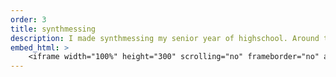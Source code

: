 ```yaml
---
order: 3
title: synthmessing
description: I made synthmessing my senior year of highschool. Around this time is when I started fully applying myself to advancing my production skills. I started this project wanting to make something that would really move me if I heard it out of the blue, something that would stop a conversation when the beat dropped. I have the strongest connection with the song compared to my others. I still make different versions of it. I strive to truly do the song justice. 
embed_html: >
    <iframe width="100%" height="300" scrolling="no" frameborder="no" allow="autoplay" src="https://w.soundcloud.com/player/?url=https%3A//api.soundcloud.com/tracks/1962056683&color=%233b35be&auto_play=false&hide_related=false&show_comments=true&show_user=true&show_reposts=false&show_teaser=true&visual=true"></iframe><div style="font-size: 10px; color: #cccccc;line-break: anywhere;word-break: normal;overflow: hidden;white-space: nowrap;text-overflow: ellipsis; font-family: Interstate,Lucida Grande,Lucida Sans Unicode,Lucida Sans,Garuda,Verdana,Tahoma,sans-serif;font-weight: 100;"><a href="https://soundcloud.com/elijahmyers00" title="Elijahmyers00" target="_blank" style="color: #cccccc; text-decoration: none;">Elijahmyers00</a> · <a href="https://soundcloud.com/elijahmyers00/synthmessing" title="synthmessing" target="_blank" style="color: #cccccc; text-decoration: none;">synthmessing</a></div>
---
```

